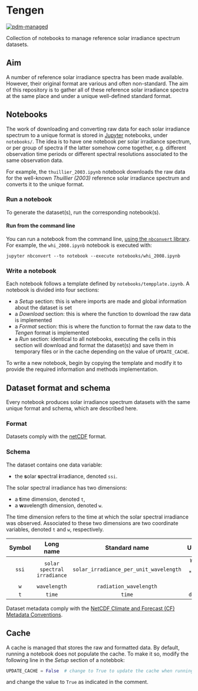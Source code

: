 # Tengen

[![pdm-managed](https://img.shields.io/badge/pdm-managed-blueviolet)](https://pdm.fming.dev)

Collection of notebooks to manage reference solar irradiance spectrum datasets.

## Aim

A number of reference solar irradiance spectra has been made available.
However, their original format are various and often non-standard.
The aim of this repository is to gather all of these reference solar irradiance spectra at the same place and under a unique well-defined standard format.


## Notebooks

The work of downloading and converting raw data for each solar irradiance
spectrum to a unique format is stored in [Jupyter](https://jupyter.org/) 
notebooks, under `notebooks/`.
The idea is to have one notebook per solar irradiance spectrum, or per group
of spectra if the latter somehow come together, e.g. different observation 
time periods or different spectral resolutions associated to the same 
observation data.

For example, the `thuillier_2003.ipynb` notebook downloads the raw data for 
the well-known *Thuillier (2003)* reference solar irradiance spectrum and
converts it to the unique format.


### Run a notebook

To generate the dataset(s), run the corresponding notebook(s).

#### Run from the command line

You can run a notebook from the command line, [using the `nbconvert` library](https://nbconvert.readthedocs.io/en/latest/execute_api.html#executing-notebooks-from-the-command-line). For example, the `whi_2008.ipynb` notebook is executed with:

```shell
jupyter nbconvert --to notebook --execute notebooks/whi_2008.ipynb
```


### Write a notebook

Each notebook follows a template defined by `notebooks/tempplate.ipynb`. A notebook is divided into four sections:
* a *Setup* section: this is where imports are made and global information about the dataset is set
* a *Download* section: this is where the function to download the raw data is implemented
* a *Format* section: this is where the function to format the raw data to the *Tengen* format is implemented
* a *Run* section: identical to all notebooks, executing the cells in this section will download and format the dataset(s) and save them in temporary files or in the cache depending on the value of `UPDATE_CACHE`.

To write a new notebook, begin by copying the template and modify it to 
provide the required information and methods implementation.


## Dataset format and schema

Every notebook produces solar irradiance spectrum datasets with the same unique format and schema, which are described here.

### Format

Datasets comply with the [netCDF](https://www.unidata.ucar.edu/software/netcdf/) format.

### Schema

The dataset contains one data variable:
* the **s**olar **s**pectral **i**rradiance, denoted `ssi`.

The solar spectral irradiance has two dimensions:
* a **t**ime dimension, denoted `t`,
* a **w**avelength dimension, denoted `w`.

The time dimension refers to the time at which the solar spectral irradiance was observed.
Associated to these two dimensions are two coordinate variables, denoted `t` and `w`, respectively.

| Symbol |          Long name          |             Standard name              |      Units      |
| :----: | :-------------------------: | :------------------------------------: | :-------------: |
| `ssi`  | `solar spectral irradiance` | `solar_irradiance_per_unit_wavelength` | `W / m **2/ nm` |
|  `w`   |        `wavelength`         |         `radiation_wavelength`         |      `nm`       |
|  `t`   |           `time`            |                 `time`                 |     `days`      |

Dataset metadata comply with the [NetCDF Climate and Forecast (CF) Metadata Conventions](https://cfconventions.org/Data/cf-conventions/cf-conventions-1.10/cf-conventions.html).

## Cache

A cache is managed that stores the raw and formatted data.
By default, running a notebook does not populate the cache.
To make it so, modify the following line in the *Setup* section of a notebbok:

```python
UPDATE_CACHE = False  # change to True to update the cache when running this notebook
```

and change the value to `True` as indicated in the comment.

